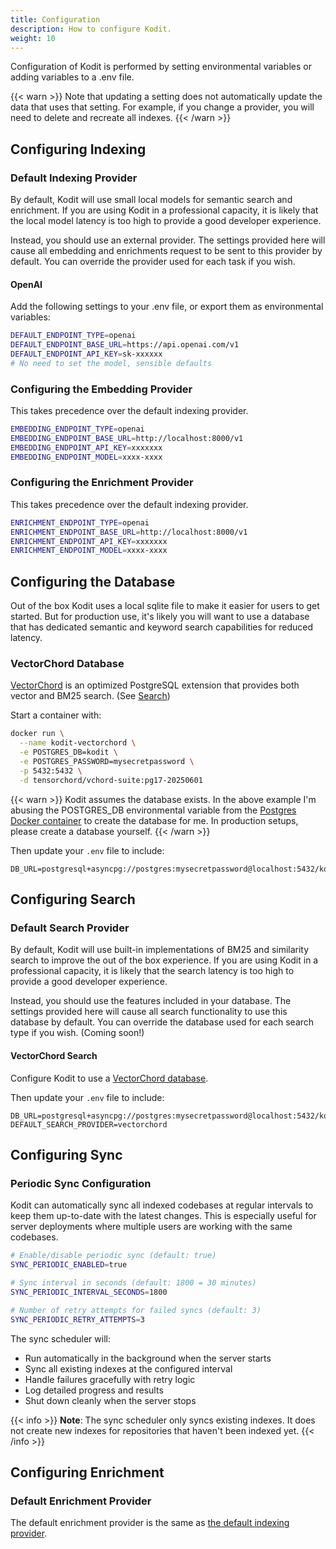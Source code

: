 ```yaml
---
title: Configuration
description: How to configure Kodit.
weight: 10
---
```


Configuration of Kodit is performed by setting environmental variables or adding
variables to a .env file.

{{< warn >}}
Note that updating a setting does not automatically update the data that uses that
setting. For example, if you change a provider, you will need to delete and
recreate all indexes.
{{< /warn >}}

## Configuring Indexing

### Default Indexing Provider

By default, Kodit will use small local models for semantic search and enrichment. If you
are using Kodit in a professional capacity, it is likely that the local model latency is
too high to provide a good developer experience.

Instead, you should use an external provider. The settings provided here will cause all
embedding and enrichments request to be sent to this provider by default. You can
override the provider used for each task if you wish.

#### OpenAI

Add the following settings to your .env file, or export them as environmental variables:

```bash
DEFAULT_ENDPOINT_TYPE=openai
DEFAULT_ENDPOINT_BASE_URL=https://api.openai.com/v1
DEFAULT_ENDPOINT_API_KEY=sk-xxxxxx
# No need to set the model, sensible defaults
```

### Configuring the Embedding Provider

This takes precedence over the default indexing provider.

```bash
EMBEDDING_ENDPOINT_TYPE=openai
EMBEDDING_ENDPOINT_BASE_URL=http://localhost:8000/v1
EMBEDDING_ENDPOINT_API_KEY=xxxxxxx
EMBEDDING_ENDPOINT_MODEL=xxxx-xxxx
```

### Configuring the Enrichment Provider

This takes precedence over the default indexing provider.

```bash
ENRICHMENT_ENDPOINT_TYPE=openai
ENRICHMENT_ENDPOINT_BASE_URL=http://localhost:8000/v1
ENRICHMENT_ENDPOINT_API_KEY=xxxxxxx
ENRICHMENT_ENDPOINT_MODEL=xxxx-xxxx
```

## Configuring the Database

Out of the box Kodit uses a local sqlite file to make it easier for users to get
started. But for production use, it's likely you will want to use a database that has
dedicated semantic and keyword search capabilities for reduced latency.

### VectorChord Database

[VectorChord](https://github.com/tensorchord/VectorChord) is an optimized PostgreSQL
extension that provides both vector and BM25 search. (See [Search](#search))

Start a container with:

```sh
docker run \
  --name kodit-vectorchord \
  -e POSTGRES_DB=kodit \
  -e POSTGRES_PASSWORD=mysecretpassword \
  -p 5432:5432 \
  -d tensorchord/vchord-suite:pg17-20250601
```

{{< warn >}}
Kodit assumes the database exists. In the above example I'm abusing the POSTGRES_DB
environmental variable from the [Postgres Docker
container](https://hub.docker.com/_/postgres/) to create the database for me. In
production setups, please create a database yourself.
{{< /warn >}}

Then update your `.env` file to include:

```env
DB_URL=postgresql+asyncpg://postgres:mysecretpassword@localhost:5432/kodit
```

## Configuring Search

### Default Search Provider

By default, Kodit will use built-in implementations of BM25 and similarity search to
improve the out of the box experience. If you are using Kodit in a professional
capacity, it is likely that the search latency is too high to provide a good developer
experience.

Instead, you should use the features included in your database. The settings provided
here will cause all search functionality to use this database by default. You can
override the database used for each search type if you wish. (Coming soon!)

#### VectorChord Search

Configure Kodit to use a [VectorChord database](#vectorchord-database).

Then update your `.env` file to include:

```env
DB_URL=postgresql+asyncpg://postgres:mysecretpassword@localhost:5432/kodit
DEFAULT_SEARCH_PROVIDER=vectorchord
```

## Configuring Sync

### Periodic Sync Configuration

Kodit can automatically sync all indexed codebases at regular intervals to keep them up-to-date with the latest changes. This is especially useful for server deployments where multiple users are working with the same codebases.

```bash
# Enable/disable periodic sync (default: true)
SYNC_PERIODIC_ENABLED=true

# Sync interval in seconds (default: 1800 = 30 minutes)
SYNC_PERIODIC_INTERVAL_SECONDS=1800

# Number of retry attempts for failed syncs (default: 3)
SYNC_PERIODIC_RETRY_ATTEMPTS=3
```

The sync scheduler will:
- Run automatically in the background when the server starts
- Sync all existing indexes at the configured interval
- Handle failures gracefully with retry logic
- Log detailed progress and results
- Shut down cleanly when the server stops

{{< info >}}
**Note**: The sync scheduler only syncs existing indexes. It does not create new indexes for repositories that haven't been indexed yet.
{{< /info >}}

## Configuring Enrichment

### Default Enrichment Provider

The default enrichment provider is the same as [the default indexing provider](#default-indexing-provider).
